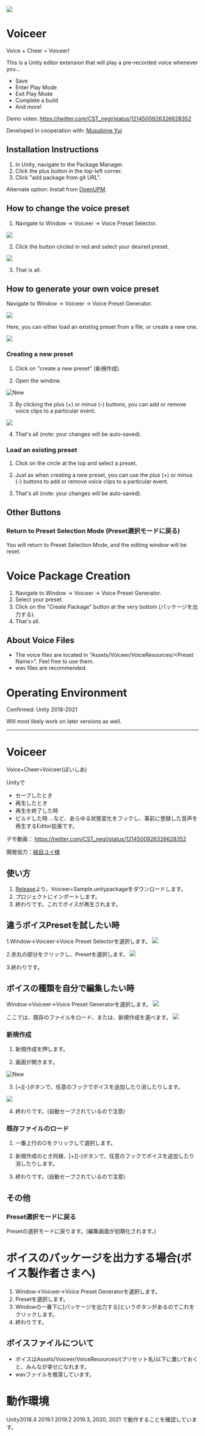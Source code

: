 ![](https://user-images.githubusercontent.com/31283418/72233590-93c62d00-360b-11ea-91c4-f81e59e6f610.png)
# Voiceer
Voice + Cheer = Voiceer!

This is a Unity editor extension that will play a pre-recorded voice whenever you...
* Save
* Enter Play Mode
* Exit Play Mode
* Complete a build
* And more!

Demo video:
https://twitter.com/CST_negi/status/1214500926326628352

Developed in cooperation with: [Musubime Yui](https://twitter.com/musubimeyui)

## Installation Instructions
1. In Unity, navigate to the Package Manager.
2. Click the plus button in the top-left corner.
3. Click "add package from git URL".

Alternate option: Install from [OpenUPM](https://openupm.com/packages/com.negipoyoc.voiceer/).

## How to change the voice preset
1. Navigate to Window -> Voiceer -> Voice Preset Selector.

![](https://user-images.githubusercontent.com/31283418/72231862-08e03500-3601-11ea-9a1b-f9eadd6d99a7.png)

2. Click the button circled in red and select your desired preset.

![](https://user-images.githubusercontent.com/31283418/72231936-7ee49c00-3601-11ea-9c0b-b7da798ce87d.png)

3. That is all.

## How to generate your own voice preset
Navigate to Window -> Voiceer -> Voice Preset Generator.

![](https://user-images.githubusercontent.com/31283418/72231861-08479e80-3601-11ea-80f7-62ec8d60b182.png)

Here, you can either load an existing preset from a file, or create a new one.

![](https://user-images.githubusercontent.com/31283418/72231859-08479e80-3601-11ea-916c-b9ea6f917a88.png)

### Creating a new preset
1. Click on "create a new preset" (新規作成).

2. Open the window.

![New](https://user-images.githubusercontent.com/31283418/72231860-08479e80-3601-11ea-84d3-d92deb58e24e.png)

3. By clicking the plus (+) or minus (-) buttons, you can add or remove voice clips to a particular event.

![](https://user-images.githubusercontent.com/31283418/72231986-bd7a5680-3601-11ea-8f46-fec58664c17f.png)

4. That's all (note: your changes will be auto-saved).

### Load an existing preset
1. Click on the circle at the top and select a preset.

2. Just as when creating a new preset, you can use the plus (+) or minus (-) buttons to add or remove voice clips to a particular event.

3. That's all (note: your changes will be auto-saved).

## Other Buttons
### Return to Preset Selection Mode (Preset選択モードに戻る)
You will return to Preset Selection Mode, and the editing window will be reset.

# Voice Package Creation
1. Navigate to Window -> Voiceer -> Voice Preset Generator.
2. Select your preset.
3. Click on the "Create Package" button at the very bottom (パッケージを出力する).
4. That's all.

## About Voice Files
* The voice files are located in "Assets/Voiceer/VoiceResources/\<Preset Name\>". Feel free to use them.
* wav files are recommended.

# Operating Environment
Confirmed: Unity 2018-2021

Will most likely work on later versions as well.

-----------------------------------

# Voiceer
Voice+Cheer=Voiceer(ぼいしあ)

Unityで
* セーブしたとき
* 再生したとき
* 再生を終了した時
* ビルドした時
…など、あらゆる状態変化をフックし、事前に登録した音声を再生するEditor拡張です。

デモ動画：
https://twitter.com/CST_negi/status/1214500926326628352

開発協力：[結目ユイ様](https://twitter.com/musubimeyui)

## 使い方
1. [Release](https://github.com/negipoyoc/Voiceer/releases)より、Voiceer+Sample.unitypackageをダウンロードします。
2. プロジェクトにインポートします。
3. 終わりです。これでボイスが再生されます。

## 違うボイスPresetを試したい時
1.Window->Voiceer->Voice Preset Selectorを選択します。
![](https://user-images.githubusercontent.com/31283418/72231862-08e03500-3601-11ea-9a1b-f9eadd6d99a7.png)

2.赤丸の部分をクリックし、Presetを選択します。
![](https://user-images.githubusercontent.com/31283418/72231936-7ee49c00-3601-11ea-9c0b-b7da798ce87d.png)

3.終わりです。

## ボイスの種類を自分で編集したい時
Window->Voiceer->Voice Preset Generatorを選択します。
![](https://user-images.githubusercontent.com/31283418/72231861-08479e80-3601-11ea-80f7-62ec8d60b182.png)

ここでは、既存のファイルをロード、または、新規作成を選べます。
![](https://user-images.githubusercontent.com/31283418/72231859-08479e80-3601-11ea-916c-b9ea6f917a88.png)

### 新規作成
1. 新規作成を押します。

2. 画面が開きます。

![New](https://user-images.githubusercontent.com/31283418/72231860-08479e80-3601-11ea-84d3-d92deb58e24e.png)

3. [+][-]ボタンで、任意のフックでボイスを追加したり消したりします。

![](https://user-images.githubusercontent.com/31283418/72231986-bd7a5680-3601-11ea-8f46-fec58664c17f.png)

4. 終わりです。(自動セーブされているので注意)

### 既存ファイルのロード
1. 一番上行の○をクリックして選択します。

2. 新規作成のとき同様、[+][-]ボタンで、任意のフックでボイスを追加したり消したりします。

3. 終わりです。(自動セーブされているので注意)

## その他
### Preset選択モードに戻る
Presetの選択モードに戻ります。(編集画面が初期化されます。)

# ボイスのパッケージを出力する場合(ボイス製作者さまへ)
1. Window->Voiceer->Voice Preset Generatorを選択します。
2. Presetを選択します。
3. Windowの一番下に[パッケージを出力する]というボタンがあるのでこれをクリックします。
4. 終わりです。

## ボイスファイルについて
* ボイスはAssets/Voiceer/VoiceResources/{プリセット名}以下に置いておくと、みんなが幸せになれます。
* wavファイルを推奨しています。

# 動作環境
Unity2018.4 2019.1 2019.2 2019.3, 2020, 2021
で動作することを確認しています。
